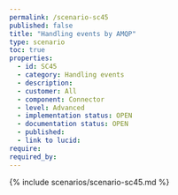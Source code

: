 ```yaml
---
permalink: /scenario-sc45
published: false
title: "Handling events by AMQP"
type: scenario
toc: true
properties:
  - id: SC45
  - category: Handling events
  - description:
  - customer: All
  - component: Connector
  - level: Advanced
  - implementation status: OPEN
  - documentation status: OPEN
  - published:
  - link to lucid:
require:
required_by:
---
```


{% include scenarios/scenario-sc45.md %}
